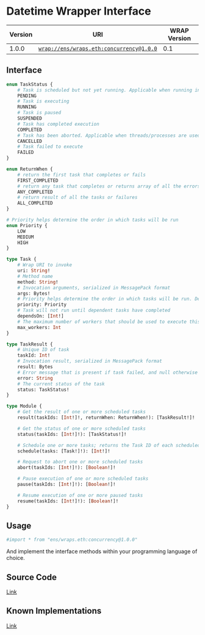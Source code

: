 # Datetime Wrapper Interface

| Version | URI | WRAP Version |
|-|-|-|
| 1.0.0 | [`wrap://ens/wraps.eth:concurrency@1.0.0`](https://wrappers.io/v/ens/wraps.eth:concurrency@1.0.0) | 0.1 |

## Interface
```graphql
enum TaskStatus {
    # Task is scheduled but not yet running. Applicable when running in pool
    PENDING
    # Task is executing
    RUNNING
    # Task is paused
    SUSPENDED
    # Task has completed execution
    COMPLETED
    # Task has been aborted. Applicable when threads/processes are used
    CANCELLED
    # Task failed to execute
    FAILED
}

enum ReturnWhen {
    # return the first task that completes or fails
    FIRST_COMPLETED
    # return any task that completes or returns array of all the errors
    ANY_COMPLETED
    # return result of all the tasks or failures
    ALL_COMPLETED
}

# Priority helps determine the order in which tasks will be run
enum Priority {
    LOW
    MEDIUM
    HIGH
}

type Task {
    # Wrap URI to invoke
    uri: String!
    # Method name
    method: String!
    # Invocation arguments, serialized in MessagePack format
    args: Bytes!
    # Priority helps determine the order in which tasks will be run. Defaults to Priority.MEDIUM.
    priority: Priority
    # Task will not run until dependent tasks have completed
    dependsOn: [Int!]
    # The maximum number of workers that should be used to execute this task
    max_workers: Int
}

type TaskResult {
    # Unique ID of task
    taskId: Int!
    # Invocation result, serialized in MessagePack format
    result: Bytes
    # Error message that is present if task failed, and null otherwise
    error: String
    # The current status of the task
    status: TaskStatus!
}

type Module {
    # Get the result of one or more scheduled tasks
    result(taskIds: [Int!]!, returnWhen: ReturnWhen!): [TaskResult!]!

    # Get the status of one or more scheduled tasks
    status(taskIds: [Int!]!): [TaskStatus!]!

    # Schedule one or more tasks; returns the Task ID of each scheduled task
    schedule(tasks: [Task!]!): [Int!]!

    # Request to abort one or more scheduled tasks
    abort(taskIds: [Int!]!): [Boolean!]!

    # Pause execution of one or more scheduled tasks
    pause(taskIds: [Int!]!): [Boolean!]!

    # Resume execution of one or more paused tasks
    resume(taskIds: [Int!]!): [Boolean!]!
}
```

## Usage
```graphql
#import * from "ens/wraps.eth:concurrency@1.0.0"
```

And implement the interface methods within your programming language of choice.

## Source Code
[Link](https://github.com/polywrap/std/concurrency)

## Known Implementations
[Link](https://github.com/polywrap/concurrency/tree/master/implementations)
